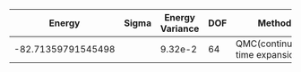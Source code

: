 |       Energy          |  Sigma          | Energy Variance  | DOF |Method                                                          | Data repository                |
| ----------------------| --------------- | -----------------| ------- |------------------------------------------------------------|------------------------------- |
|  -82.71359791545498 |         |    9.32e-2    |   64     |  QMC(continuous-time expansion) | |s
